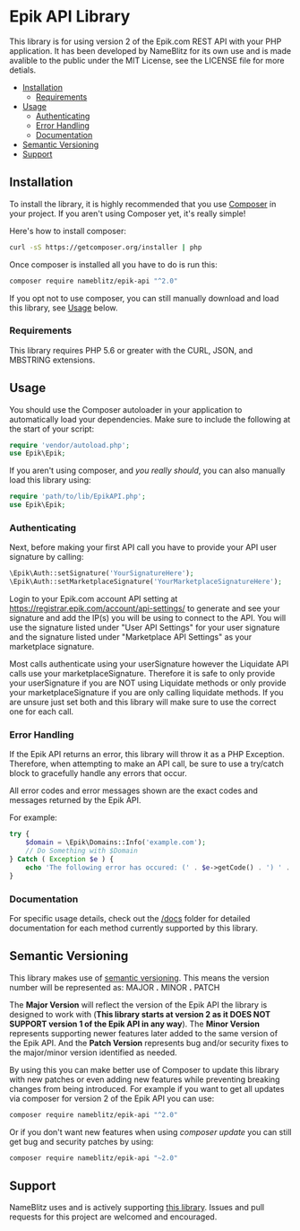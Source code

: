 <!-- omit in toc -->
# Epik API Library

This library is for using version 2 of the Epik.com REST API with your PHP application.  It has been developed by NameBlitz for its own use and is made avalible to the public under the MIT License, see the LICENSE file for more detials.

- [Installation](#installation)
  - [Requirements](#requirements)
- [Usage](#usage)
  - [Authenticating](#authenticating)
  - [Error Handling](#error-handling)
  - [Documentation](#documentation)
- [Semantic Versioning](#semantic-versioning)
- [Support](#support)

## Installation

To install the library, it is highly recommended that you use [Composer](http://getcomposer.org/) in your project. If you aren't using Composer yet, it's really simple! 

Here's how to install composer:

```bash
curl -sS https://getcomposer.org/installer | php
```

Once composer is installed all you have to do is run this: 

```bash
composer require nameblitz/epik-api "^2.0"
```

If you opt not to use composer, you can still manually download and load this library, see [Usage](#usage) below.

### Requirements

This library requires PHP 5.6 or greater with the CURL, JSON, and MBSTRING extensions.

## Usage

You should use the Composer autoloader in your application to automatically load
your dependencies. Make sure to include the following at the start of your script:

```php
require 'vendor/autoload.php';
use Epik\Epik;
```

If you aren't using composer, and *you really should*, you can also manually load this library using:

```php
require 'path/to/lib/EpikAPI.php';
use Epik\Epik;
```

### Authenticating

Next, before making your first API call you have to provide your API user signature by calling:

```php
\Epik\Auth::setSignature('YourSignatureHere');
\Epik\Auth::setMarketplaceSignature('YourMarketplaceSignatureHere');
```

Login to your Epik.com account API setting at https://registrar.epik.com/account/api-settings/ 
to generate and see your signature and add the IP(s) you will be using to connect to the API. You will use the signature listed under "User API Settings" for your user signature and the signature listed under "Marketplace API Settings" as your marketplace signature. 

Most calls authenticate using your userSignature however the Liquidate API calls use your marketplaceSignature. Therefore it is safe to only provide your userSignature if you are NOT using Liquidate methods or only provide your marketplaceSignature if you are only calling liquidate methods. If you are unsure just set both and this library will make sure to use the correct one for each call.

### Error Handling

If the Epik API returns an error, this library will throw it as a PHP Exception. Therefore, when attempting to make an API call, be sure to use a try/catch block to gracefully handle any errors that occur.

All error codes and error messages shown are the exact codes and messages returned by the Epik API.

For example:

```php
try {
    $domain = \Epik\Domains::Info('example.com');
    // Do Something with $Domain
} Catch ( Exception $e ) {
    echo 'The following error has occured: (' . $e->getCode() . ') ' . $e->getMessage();
}
```

### Documentation

For specific usage details, check out the [/docs](https://github.com/NameBlitz/epik-api/tree/master/docs) folder for detailed documentation for each method currently supported by this library.

## Semantic Versioning

This library makes use of [semantic versioning](https://semver.org/). This means the version number will be represented as: MAJOR **.** MINOR **.** PATCH

The **Major Version** will reflect the version of the Epik API the library is designed to work with (**This library starts at version 2 as it DOES NOT SUPPORT version 1 of the Epik API in any way**). The **Minor Version** represents supporting newer features later added to the same version of the Epik API. And the **Patch Version** represents bug and/or security fixes to the major/minor version identified as needed.

By using this you can make better use of Composer to update this library with new patches or even adding new features while preventing breaking changes from being introduced.  For example if you want to get all updates via composer for version 2 of the Epik API you can use:

```bash
composer require nameblitz/epik-api "^2.0"
```

Or if you don't want new features when using *composer update* you can still get bug and security patches by using:

```bash
composer require nameblitz/epik-api "~2.0"
```

## Support

NameBlitz uses and is actively supporting [this library](https://github.com/NameBlitz/epik-api). Issues and pull requests for this project are welcomed and encouraged.